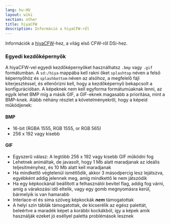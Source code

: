```yaml
---
lang: hu-HU
layout: wiki
section: other
title: hiyaCFW
description: Információ a hiyaCFW-ről
---
```


Információk a [hiyaCFW](https://github.com/RocketRobz/hiyaCFW)-hez, a világ első CFW-ről DSi-hez.

### Egyedi kezdőképernyők
A hiyaCFW-vel egyedi kezdőképernyőket használhatsz `.bmp` vagy `.gif` formátumban. A `sd:/hiya` mappába kell rakni őket `splashtop` néven a felső képernyőhöz és `splashbottom` néven az alsóhoz, a megfelelő fájl kiterjesztéssel, és ellenőrizni kell, hogy a kezdőképernyő bekapcsolt a konfigurációban. A képeknek nem kell egyforma formátumúaknak lenni, az egyik lehet BMP míg a másik GIF, a GIF-eknek magasabb a prioritása, mint a BMP-knek. Alább néhány részlet a követelményekről, hogy a képeid működjenek:

#### BMP
- 16-bit (RGBA 1555, RGB 1555, or RGB 565)
- 256 x 192 vagy kisebb

#### GIF
- Egyszerű válasz: A legtöbb 256 x 192 vagy kisebb GIF működni fog
- Lehetnek animáltak, de javasolt, hogy 1 Mb alatt maradjanak az ideális teljesítményhez, és 10 Mb alatt kell maradjanak
- Ha mindkettő végtelenül ismétlődik, akkor 3 másodpercig lesz lejátszva, egyébként addig jelennek meg, amíg mindkettő le nem játszódik
- Ha egy képkockánál beállított a felhasználói bevitel flag, addig fog várni, amíg a várakozási idő eltelik, vagy egy gomb megnyomásra kerül, bármelyik is van hamarabb
- Interlace-el és sima szöveg képkockák ***nem*** támogatottak
- A helyi szín táblák támogatottak, de kicserélik az egész palettát, beleértve a maradék képet a korábbi kockákból, így a képek amik használják ezeket jó eséllyel paletta problémások lesznek

